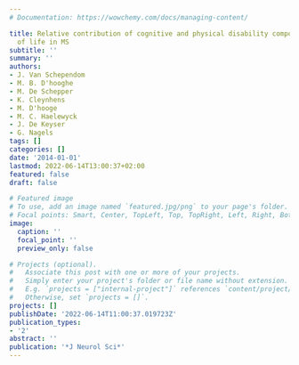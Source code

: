 ```yaml
---
# Documentation: https://wowchemy.com/docs/managing-content/

title: Relative contribution of cognitive and physical disability components to quality
  of life in MS
subtitle: ''
summary: ''
authors:
- J. Van Schependom
- M. B. D'hooghe
- M. De Schepper
- K. Cleynhens
- M. D'hooge
- M. C. Haelewyck
- J. De Keyser
- G. Nagels
tags: []
categories: []
date: '2014-01-01'
lastmod: 2022-06-14T13:00:37+02:00
featured: false
draft: false

# Featured image
# To use, add an image named `featured.jpg/png` to your page's folder.
# Focal points: Smart, Center, TopLeft, Top, TopRight, Left, Right, BottomLeft, Bottom, BottomRight.
image:
  caption: ''
  focal_point: ''
  preview_only: false

# Projects (optional).
#   Associate this post with one or more of your projects.
#   Simply enter your project's folder or file name without extension.
#   E.g. `projects = ["internal-project"]` references `content/project/deep-learning/index.md`.
#   Otherwise, set `projects = []`.
projects: []
publishDate: '2022-06-14T11:00:37.019723Z'
publication_types:
- '2'
abstract: ''
publication: '*J Neurol Sci*'
---
```

